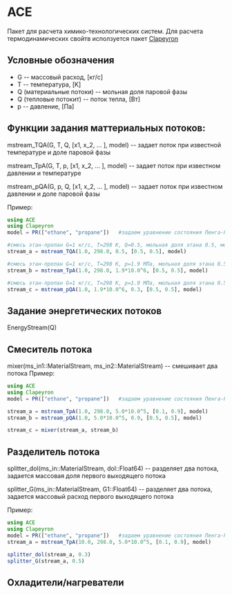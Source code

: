 # ACE
Пакет для расчета химико-технологических систем.
Для расчета термодинамических свойтв исползуется пакет [Clapeyron](https://clapeyronthermo.github.io/Clapeyron.jl/dev/)


## Условные обозначения
* G -- массовый расход, [кг/с]
* T -- температура, [K]
* Q (материальные потоки) -- мольная доля паровой фазы
* Q (тепловые потокит) -- поток тепла, [Вт]
* p -- давление, [Па]



## Функции задания маттериальных потоков:
mstream_TQA(G, T, Q, [x1, x_2, ... ], model) -- задает поток при известной температуре и доле паровой фазы

mstream_TpA(G, T, p, [x1, x_2, ... ], model) -- задает поток при известном давлении и температуре 

mstream_pQA(G, p, Q, [x1, x_2, ... ], model) -- задает поток при известном давлении и доле паровой фазы

Пример:
```julia
using ACE
using Clapeyron
model = PR(["ethane", "propane"])   #задаем уравнение состояния Пенга-Робинсона для расчета термодинамичсеких свойтв и вещества

#смесь этан-пропан G=1 кг/с, T=298 К, Q=0.5, мольная доля этана 0.5, мольная доля пропана 0.5, модель Пенга Робинсона
stream_a = mstream_TQA(1.0, 298.0, 0.5, [0.5, 0.5], model)  

#смесь этан-пропан G=1 кг/с, T=298 К, p=1.9 МПа, мольная доля этана 0.5, мольная доля пропана 0.5, модель Пенга Робинсона
stream_b = mstream_TpA(1.0, 298.0, 1.9*10.0^6, [0.5, 0.5], model)

#смесь этан-пропан G=1 кг/с, T=298 К, p=1.9 МПа, мольная доля этана 0.5, мольная доля пропана 0.5, модель Пенга Робинсона
stream_c = mstream_pQA(1.0, 1.9*10.0^6, 0.3, [0.5, 0.5], model)
```

## Задание энергетических потоков
EnergyStream(Q)

## Смеситель потока
mixer(ms_in1::MaterialStream, ms_in2::MaterialStream) -- смешивает два потока
Пример:
```julia
using ACE
using Clapeyron
model = PR(["ethane", "propane"])   #задаем уравнение состояния Пенга-Робинсона для расчета термодинамичсеких свойтв и вещества

stream_a = mstream_TpA(1.0, 298.0, 5.0*10.0^5, [0.1, 0.9], model)
stream_b = mstream_pQA(1.0, 5.0*10.0^5, 0.9, [0.5, 0.5], model)

stream_c = mixer(stream_a, stream_b)
```

## Разделитель потока
splitter_dol(ms_in::MaterialStream, dol::Float64) -- разделяет два потока, задается массовая доля первого выходящего потока

splitter_G(ms_in::MaterialStream, G1::Float64) -- разделяет два потока, задается массовый расход первого выходящего потока

Пример:
```julia
using ACE
using Clapeyron
model = PR(["ethane", "propane"])   #задаем уравнение состояния Пенга-Робинсона для расчета термодинамичсеких свойтв и вещества
stream_a = mstream_TpA(10.0, 298.0, 5.0*10.0^5, [0.1, 0.9], model)

splitter_dol(stream_a, 0.3)
splitter_G(stream_a, 0.5)
```



## Охладители/нагреватели



